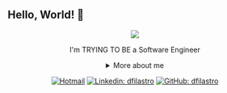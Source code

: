 ## Hello, World! 👋

<div align="center">

<img src="https://i2.wp.com/omanualdofreelancer.com/wp-content/uploads/2019/05/xcvxcvcvcv.gif?resize=490%2C294&ssl=1" />

I'm TRYING TO BE a Software Engineer

<details>
  <summary> More about me</summary>
<div align="left">

```js
const dfilastro = {
  personal: {
    fullName: "Diego Filastro",
    birthDate: "1990-08-13",
    pronouns: "he" | "him",
    interests: ["language learning", "xxxx", "xxxxxxx", "xxxxx"],
    motivation: [
      "xxxxxxxxxxxxxxxxxxxxxxxxxxxxxxxxx",
      "xxxxxxxxxxxxxxxxxxxxxxxxxxxxxxxxx",
    ],
  },
  technical: {
    technologies: {
      frontEnd: {
        Javascript: ["React"],
        HTML: ["HTML5", "Semantic HTML"],
        CSS: ["sass", "styled-components", "Bootstrap"],
      },
      backEnd: {
        Javascript: ["Node.js"],
      },
    },
  },
};
```

  </div>
</details>

[![Hotmail](https://img.shields.io/twitter/url?label=email&logo=microsoft-outlook&style=social&url=http://mailto:d.filastro@hotmail.com)](mailto:d.filastro@hotmail.com)
[![Linkedin: dfilastro](https://img.shields.io/badge/-dfilastro-blue?style=flat-square&logo=Linkedin&logoColor=white&link=https://www.linkedin.com/in/diego-filastro-74855a39/)](https://www.linkedin.com/in/diego-filastro-74855a39/)
[![GitHub: dfilastro](https://img.shields.io/github/followers/dfilastro?label=follow&style=social)](https://github.com/dfilastro)

</div>
